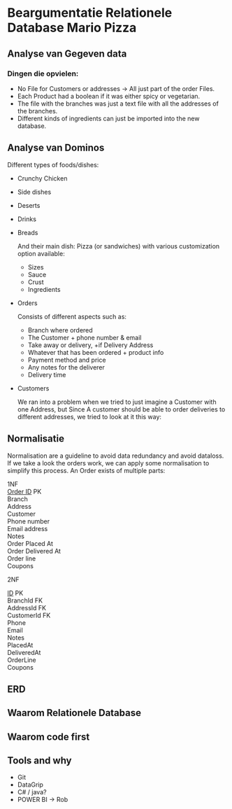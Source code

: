 # Beargumentatie Relationele Database Mario Pizza

## Analyse van Gegeven data
### Dingen die opvielen:
* No File for Customers or addresses -> All just part of the order Files.
* Each Product had a boolean if it was either spicy or vegetarian.
* The file with the branches was just a text file with all the addresses of the branches.
* Different kinds of ingredients can just be imported into the new database.


## Analyse van Dominos
Different types of foods/dishes:
- Crunchy Chicken
- Side dishes
- Deserts
- Drinks
- Breads

    And their main dish: Pizza (or sandwiches) with various customization option available:
    - Sizes
    - Sauce
    - Crust
    - Ingredients


- Orders

  Consists of different aspects such as:
    - Branch where ordered
    - The Customer + phone number & email
    - Take away or delivery, +if Delivery Address
    - Whatever that has been ordered + product info
    - Payment method and price
    - Any notes for the deliverer
    - Delivery time


- Customers

  We ran into a problem when we tried to just imagine a Customer with one Address, but
  Since A customer should be able to order deliveries to different addresses, we tried to look at it this way:
  
## Normalisatie

Normalisation are a guideline to avoid data redundancy and avoid dataloss. 
If we take a look the orders work, we can apply some normalisation to simplify this process.
An Order exists of multiple parts: 

1NF  
<ins>Order ID</ins> PK  
Branch  
Address  
Customer  
Phone number  
Email address  
Notes  
Order Placed At  
Order Delivered At  
Order line    
Coupons  

2NF

<ins>ID</ins> PK  
BranchId  FK  
AddressId FK  
CustomerId  FK  
Phone  
Email   
Notes  
PlacedAt  
DeliveredAt  
OrderLine    
Coupons



## ERD



## Waarom Relationele Database



## Waarom code first



## Tools and why
* Git
* DataGrip
* C# / java? 
* POWER BI -> Rob


